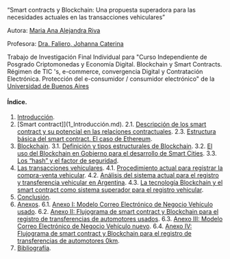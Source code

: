 
“Smart contracts y  Blockchain: Una propuesta superadora para las necesidades actuales en las transacciones vehiculares”


Autora: [Maria Ana Alejandra Riva](https://mariariva.github.io/yo/)


Profesora: [Dra. Faliero, Johanna Caterina](https://twitter.com/joycftw)

Trabajo de Investigación Final Individual para "Curso Independiente de Posgrado Criptomonedas y Economía Digital. Blockchain y Smart Contracts. Régimen de TIC 's, e-commerce, convergencia Digital y Contratación Electrónica. Protección del e-consumidor / consumidor electrónico" de la [Universidad de Buenos Aires](https://http://www.uba.ar/)


#### Índice.

1. [Introducción](1_Introducción.md).
2. [Smart contract]](1_Introducción.md).
    2.1. [Descripción de los smart contract y su potencial en las relaciones contractuales]().
    2.3. [Estructura básica del smart contract. El caso de Ethereum]().
3. [Blockchain](3_Blockchain.md).
    3.1. [Definición y tipos estructurales de Blockchain]().
    3.2. [El uso del Blockchain en Gobierno para el desarrollo de Smart Cities]().
    3.3. [Los “hash” y el factor de seguridad]().
4. [Las transacciones vehiculares](4_Las_transacciones_vehiculares.md).
    4.1. [Procedimiento actual para registrar la compra-venta vehicular]().
    4.2. [Análisis del sistema actual para el registro y transferencia vehicular en Argentina]().
    4.3. [La tecnología Blockchain y el smart contract como sistema superador para el registro vehicular]().
5. [Conclusión](5_Conclusión.md).
6. [Anexos](6_Anexos.md).
    6.1. [Anexo I: Modelo Correo Electrónico de Negocio Vehículo usado]().
    6.2. [Anexo II: Flujograma de smart contract y Blockchain para el registro de transferencias de automotores usados]().
    6.3. [Anexo III: Modelo Correo Electrónico de Negocio Vehículo nuevo]().
    6.4. [Anexo IV: Flujograma de smart contract y Blockchain para el registro de transferencias de automotores 0km]().
7. [Bibliografía](7_Bibliografía.md).
